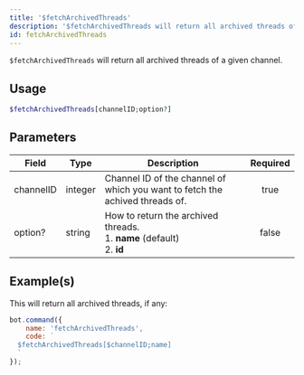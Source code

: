 ```yaml
---
title: '$fetchArchivedThreads'
description: '$fetchArchivedThreads will return all archived threads of a given channel.'
id: fetchArchivedThreads
---
```


`$fetchArchivedThreads` will return all archived threads of a given channel.

## Usage

```php
$fetchArchivedThreads[channelID;option?]
```

## Parameters

| Field     | Type    | Description                                                                                   | Required |
| --------- | ------- | --------------------------------------------------------------------------------------------- |:--------:|
| channelID | integer | Channel ID of the channel of which you want to fetch the achived threads of.                  |   true   |
| option?   | string  | How to return the archived threads. <br /> 1. **name** (default) <br /> 2. **id** |  false   |

## Example(s)

This will return all archived threads, if any:

```javascript
bot.command({
    name: 'fetchArchivedThreads',
    code: `
  $fetchArchivedThreads[$channelID;name]
  `
});
```
